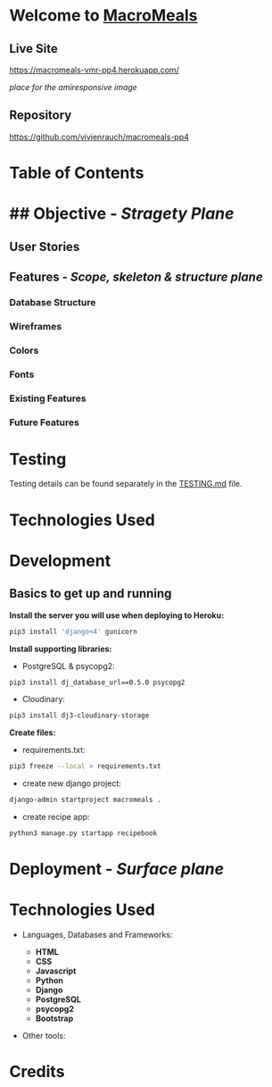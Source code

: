 # Welcome to **[MacroMeals](https://macromeals-vmr-pp4.herokuapp.com/)**

## **Live Site**

https://macromeals-vmr-pp4.herokuapp.com/

*place for the amiresponsive image*

## **Repository**

https://github.com/vivienrauch/macromeals-pp4

# **Table of Contents**

# ## **Objective** - *Stragety Plane*

## **User Stories**

## **Features** - *Scope, skeleton & structure plane*

### **Database Structure**

### **Wireframes**

### **Colors**

### **Fonts**

### **Existing Features**

### **Future Features**

# **Testing**

Testing details can be found separately in the [TESTING.md](TESTING.md) file.

# **Technologies Used**

# **Development**

## **Basics to get up and running**

**Install the server you will use when deploying to Heroku:**
```sh
pip3 install 'django<4' gunicorn
```

**Install supporting libraries:**
- PostgreSQL & psycopg2:
```sh
pip3 install dj_database_url==0.5.0 psycopg2
```

- Cloudinary:
```sh
pip3 install dj3-cloudinary-storage
```

**Create files:**

- requirements.txt:
```sh
pip3 freeze --local > requirements.txt
```

- create new django project:
```sh
django-admin startproject macromeals .
```

- create recipe app:
```sh
python3 manage.py startapp recipebook
```

# **Deployment** - *Surface plane*

# **Technologies Used**

- Languages, Databases and Frameworks:

    - **HTML**
    - **CSS**
    - **Javascript**
    - **Python**
    - **Django**
    - **PostgreSQL**
    - **psycopg2**
    - **Bootstrap**

- Other tools:

# **Credits**


